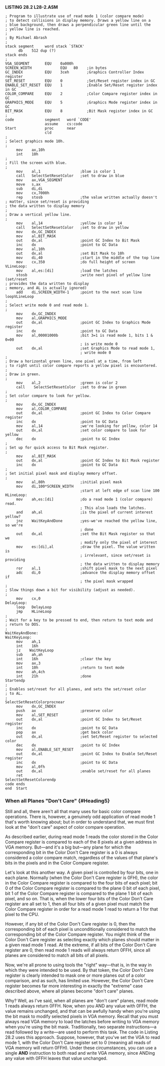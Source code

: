 **LISTING 28.2 L28-2.ASM**

    ; Program to illustrate use of read mode 1 (color compare mode)
    ; to detect collisions in display memory. Draws a yellow line on a
    ; blue background, then draws a perpendicular green line until the
    ; yellow line is reached.
    ;
    ; By Michael Abrash
    ;
    stack segment     word stack `STACK'
          db    512 dup (?)
    stack ends
    ;
    VGA_SEGMENT       EQU    0a000h
    SCREEN_WIDTH             EQU   80    ;in bytes
    GC_INDEX          EQU    3ceh        ;Graphics Controller Index register
    SET_RESET         EQU    0           ;Set/Reset register index in GC
    ENABLE_SET_RESET  EQU    1           ;Enable Set/Reset register index in GC
    COLOR_COMPARE     EQU    2           ;Color Compare register index in GC
    GRAPHICS_MODE     EQU    5           ;Graphics Mode register index in GC
    BIT_MASK          EQU    8           ;Bit Mask register index in GC
    ;
    code              segment   word `CODE'
                      assume    cs:code
    Start             proc      near
                      cld
    ;
    ; Select graphics mode 10h.
    ;
         mov    ax,10h
         int    10h
    ;
    ; Fill the screen with blue.
    ;
         mov    al,1                  ;blue is color 1
         call   SelectSetResetColor   ;set to draw in blue
         mov    ax,VGA_SEGMENT
         move   s,ax
         sub    di,di
         mov    cx,7000h
         rep    stosb                 ;the value written actually doesn't
    ; matter, since set/reset is providing
    ; the data written to display memory
    ;
    ; Draw a vertical yellow line.
    ;
         mov    al,14                 ;yellow is color 14
         call   SelectSetResetColor   ;set to draw in yellow
         mov    dx,GC_INDEX
         mov    al,BIT_MASK
         out    dx,al                 ;point GC Index to Bit Mask
         inc    dx                    ;point to GC Data
         mov    al,10h
         out    dx,al                 ;set Bit Mask to 10h
         mov    di,40                 ;start in the middle of the top line
         mov    cx,350                ;do full height of screen
    VLineLoop:
         mov    al,es:[di]            ;load the latches
         stosb                        ;write next pixel of yellow line (set/reset
    ; provides the data written to display
    ; memory, and AL is actually ignored)
         add    di,SCREEN_WIDTH-1     ;point to the next scan line
    loopVLineLoop
    ;
    ; Select write mode 0 and read mode 1.
    ;
         mov    dx,GC_INDEX
         mov    al,GRAPHICS_MODE
         out    dx,al                 ;point GC Index to Graphics Mode register
         inc    dx                    ;point to GC Data
         mov    al,00001000b          ;bit 3=1 is read mode 1, bits 1 & 0=00
                                      ; is write mode 0
         out    dx,al                 ;set Graphics Mode to read mode 1,
                                      ; write mode 0
    ;
    ; Draw a horizontal green line, one pixel at a time, from left
    ; to right until color compare reports a yellow pixel is encountered.
    ;
    ; Draw in green.
    ;
         mov    al,2                  ;green is color 2
         call    SelectSetResetColor  ;set to draw in green
    ;
    ; Set color compare to look for yellow.
    ;
         mov    dx,GC_INDEX
         mov    al,COLOR_COMPARE
         out    dx,al                 ;point GC Index to Color Compare register
         inc    dx                    ;point to GC Data
         mov    al,14                 ;we're looking for yellow, color 14
         out    dx,al                 ;set color compare to look for yellow
         dec    dx                    ;point to GC Index
    ;
    ; Set up for quick access to Bit Mask register.
    ;
         mov    al,BIT_MASK
         out    dx,al                 ;point GC Index to Bit Mask register
         inc    dx                    ;point to GC Data
    ;
    ; Set initial pixel mask and display memory offset.
    ;
         mov    al,80h                ;initial pixel mask
         mov    di,100*SCREEN_WIDTH
                                      ;start at left edge of scan line 100
    HLineLoop:
         mov    ah,es:[di]            ;do a read mode 1 (color compare) read.
                                      ; This also loads the latches.
         and    ah,al                 ;is the pixel of current interest yellow?
         jnz    WaitKeyAndDone        ;yes-we've reached the yellow line, so we're
                                      ; done
         out    dx,al                 ;set the Bit Mask register so that we
                                      ; modify only the pixel of interest
         mov    es:[di],al            ;draw the pixel. The value written is
                                      ; irrelevant, since set/reset is providing
                                      ; the data written to display memory
         ror    al,1                  ;shift pixel mask to the next pixel
         adc    di,0                  ;advance the display memory offset if
                                      ; the pixel mask wrapped
    ;
    ; Slow things down a bit for visibility (adjust as needed).
    ;
         mov    cx,0
    DelayLoop:
         loop   DelayLoop
         jmp    HLineLoop
    ;
    ; Wait for a key to be pressed to end, then return to text mode and
    ; return to DOS.
    ;
    WaitKeyAndDone:
    WaitKeyLoop:
         mov    ah,1
         int    16h
         jz    WaitKeyLoop
         sub    ah,ah
         int    16h                   ;clear the key
         mov    ax,3
         int    10h                   ;return to text mode
         mov    ah,4ch
         int    21h                   ;done
    Startendp
    ;
    ; Enables set/reset for all planes, and sets the set/reset color
    ; to AL.
    ;
    SelectSetResetColorprocnear
         mov    dx,GC_INDEX
         push   ax                    ;preserve color
         mov    al,SET_RESET
         out    dx,al                 ;point GC Index to Set/Reset register
         inc    dx                    ;point to GC Data
         pop    ax                    ;get back color
         out    dx,al                 ;set Set/Reset register to selected color
         dec    dx                    ;point to GC Index
         mov    al,ENABLE_SET_RESET
         out    dx,al                 ;point GC Index to Enable Set/Reset register
         inc    dx                    ;point to GC Data
         mov    al,0fh
         out    dx,al                 ;enable set/reset for all planes
         ret
    SelectSetResetColorendp
    code ends
    end  Start

### When all Planes "Don't Care" {#Heading5}

Still and all, there aren't all that many uses for basic color compare
operations. There is, however, a genuinely odd application of read mode
1 that's worth knowing about; but in order to understand that, we must
first look at the "don't care" aspect of color compare operation.

As described earlier, during read mode 1 reads the color stored in the
Color Compare register is compared to each of the 8 pixels at a given
address in VGA memory. But—and it's a big but—any plane for which the
corresponding bit in the Color Don't Care register is a 0 is always
considered a color compare match, regardless of the values of that
plane's bits in the pixels and in the Color Compare register.

Let's look at this another way. A given pixel is controlled by four
bits, one in each plane. Normally (when the Color Don't Care register is
0FH), the color in the Color Compare register is compared to the four
bits of each pixel; bit 0 of the Color Compare register is compared to
the plane 0 bit of each pixel, bit 1 of the Color Compare register is
compared to the plane 1 bit of each pixel, and so on. That is, when the
lower four bits of the Color Don't Care register are all set to 1, then
all four bits of a given pixel must match the Color Compare register in
order for a read mode 1 read to return a 1 for that pixel to the CPU.

However, if any bit of the Color Don't Care register is 0, then the
corresponding bit of each pixel is unconditionally considered to match
the corresponding bit of the Color Compare register. You might think of
the Color Don't Care register as selecting exactly which planes should
matter in a given read mode 1 read. At the extreme, if all bits of the
Color Don't Care register are 0, then read mode 1 reads will always
return 0FFH, since all planes are considered to match all bits of all
pixels.

Now, we're all prone to using tools the "right" way—that is, in the way
in which they were intended to be used. By that token, the Color Don't
Care register is clearly intended to mask one or more planes out of a
color comparison, and as such, has limited use. However, the Color Don't
Care register becomes far more interesting in exactly the "extreme" case
described above, where all planes become "don't care" planes.

Why? Well, as I've said, when all planes are "don't care" planes, read
mode 1 reads always return 0FFH. Now, when you AND any value with 0FFH,
the value remains unchanged, and that can be awfully handy when you're
using the bit mask to modify selected pixels in VGA memory. Recall that
you must always read VGA memory to load the latches before writing to
VGA memory when you're using the bit mask. Traditionally, two separate
instructions—a read followed by a write—are used to perform this task.
The code in Listing 28.2 uses this approach. Suppose, however, that
you've set the VGA to read mode 1, with the Color Don't Care register
set to 0 (meaning all reads of VGA memory will return 0FFH). Under these
circumstances, you can use a single **AND** instruction to both read and
write VGA memory, since ANDing any value with 0FFH leaves that value
unchanged.
